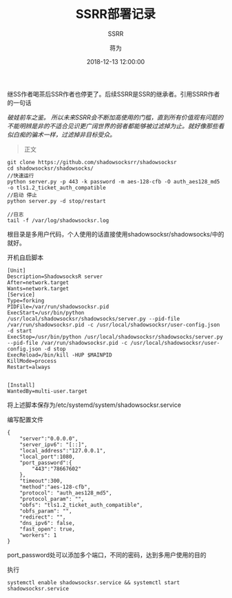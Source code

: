 ﻿---
layout:     post
title:      "SSRR部署记录"
subtitle:   " SSRR"
date:       2018-12-13 12:00:00
author:     "蒋为"
header-img: "img/28.jpg"
catalog: true
tags:
    - 计算机网络
---
继SS作者喝茶后SSR作者也停更了。后续SSRR是SSR的继承者。引用SSRR作者的一句话

*破娃前车之鉴。
所以未来SSRR会不断加高使用的门槛，直到所有价值观有问题的不能明辨是非的不适合见识更广阔世界的弱者都能够被过滤掉为止。就好像那些看似白痴的骗术一样，过滤掉非目标受众。*


> 正文

```
git clone https://github.com/shadowsocksrr/shadowsocksr
cd shadowsocksr/shadowsocks/
//快速运行
python server.py -p 443 -k password -m aes-128-cfb -O auth_aes128_md5 -o tls1.2_ticket_auth_compatible
//启动 停止
python server.py -d stop/restart

//日志
tail -f /var/log/shadowsocksr.log

```
根目录是多用户代码，个人使用的话直接使用shadowsocksr/shadowsocks/中的就好。


开机自启脚本
```
[Unit]
Description=ShadowsocksR server
After=network.target
Wants=network.target
[Service]
Type=forking
PIDFile=/var/run/shadowsocksr.pid
ExecStart=/usr/bin/python /usr/local/shadowsocksr/shadowsocks/server.py --pid-file /var/run/shadowsocksr.pid -c /usr/local/shadowsocksr/user-config.json -d start
ExecStop=/usr/bin/python /usr/local/shadowsocksr/shadowsocks/server.py --pid-file /var/run/shadowsocksr.pid -c /usr/local/shadowsocksr/user-config.json -d stop
ExecReload=/bin/kill -HUP $MAINPID
KillMode=process
Restart=always


[Install]
WantedBy=multi-user.target

```


将上述脚本保存为/etc/systemd/system/shadowsocksr.service

编写配置文件
```
{
    "server":"0.0.0.0",
    "server_ipv6": "[::]",
    "local_address":"127.0.0.1",
    "local_port":1080,
    "port_password":{
        "443":"78667602"
    },
    "timeout":300,
    "method":"aes-128-cfb",
    "protocol": "auth_aes128_md5",
    "protocol_param": "",
    "obfs": "tls1.2_ticket_auth_compatible",
    "obfs_param": "",
    "redirect": "",
    "dns_ipv6": false,
    "fast_open": true,
    "workers": 1
}
```

port_password处可以添加多个端口，不同的密码，达到多用户使用的目的



执行

```
systemctl enable shadowsocksr.service && systemctl start shadowsocksr.service
```
